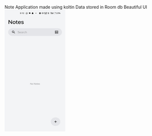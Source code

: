 Note
Application made using koltin
Data stored in Room db
Beautiful UI
<img src="https://github.com/dhanushcodev/Notes-App/blob/main/notesAppScreenShot/homeScreenEmpty.jpg" width="200" height="400" >
